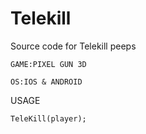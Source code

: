 # Telekill
Source code for Telekill peeps

```
GAME:PIXEL GUN 3D
```
```
OS:IOS & ANDROID
```

USAGE
```
TeleKill(player);
```
